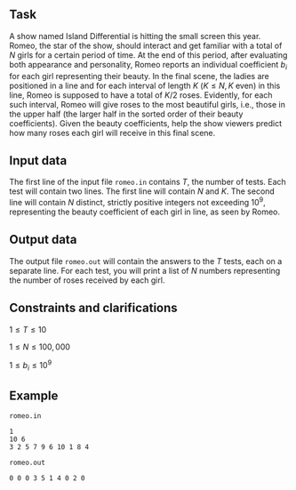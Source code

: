 ## Task

A show named Island Differential is hitting the small screen this year. Romeo, the star of the show, should interact and get familiar with a total of $N$ girls for a certain period of time. At the end of this period, after evaluating both appearance and personality, Romeo reports an individual coefficient $b_i$ for each girl representing their beauty. In the final scene, the ladies are positioned in a line and for each interval of length $K$ $(K \leq N, K \ \text{even})$ in this line, Romeo is supposed to have a total of $K/2$ roses. Evidently, for each such interval, Romeo will give roses to the most beautiful girls, i.e., those in the upper half (the larger half in the sorted order of their beauty coefficients). Given the beauty coefficients, help the show viewers predict how many roses each girl will receive in this final scene.

## Input data

The first line of the input file `romeo.in` contains $T$, the number of tests. Each test will contain two lines. The first line will contain $N$ and $K$. The second line will contain $N$ distinct, strictly positive integers not exceeding $10^9$, representing the beauty coefficient of each girl in line, as seen by Romeo.

## Output data

The output file `romeo.out` will contain the answers to the $T$ tests, each on a separate line. For each test, you will print a list of $N$ numbers representing the number of roses received by each girl.

## Constraints and clarifications

$1 \leq T \leq 10$

$1 \leq N \leq 100,000$

$1 \leq b_i \leq 10^9$

## Example

`romeo.in`
```
1
10 6
3 2 5 7 9 6 10 1 8 4
```

`romeo.out`
```
0 0 0 3 5 1 4 0 2 0
```